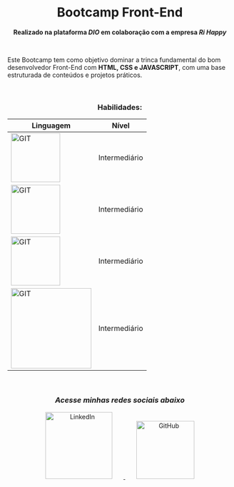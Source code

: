 <h1 align="center"> Bootcamp Front-End </h1>
<p align="center"> <strong>Realizado na plataforma <i>DIO</i> em colaboração com a empresa <i>Ri Happy</i></strong></p>
<BR>
<p>Este Bootcamp tem como objetivo dominar a trinca fundamental do bom desenvolvedor Front-End com <strong>HTML, CSS e JAVASCRIPT</strong>, com uma base estruturada de conteúdos e projetos práticos.</p>

<br>
<div align="center">
<h3>Habilidades:</h3>


| Linguagem | Nível |
| --------- | ----- |
| <img width=110px src="https://img.shields.io/badge/git-fff?style=for-the-badge&logo=GIT" alt="GIT"> | Intermediário |
| <img width=110px src="https://img.shields.io/badge/html-000?style=for-the-badge&logo=html5" alt="GIT"> | Intermediário |
| <img width=110px src="https://img.shields.io/badge/css-blue?style=for-the-badge&logo=css3" alt="GIT"> | Intermediário |
| <img width=180px src="https://img.shields.io/badge/javascript-ffffff?style=for-the-badge&logo=javascript" alt="GIT"> | Intermediário |

</div>

<br>

<div align="center">
    <h3><i>Acesse minhas redes sociais abaixo</i></h3>
    <a href="https://www.linkedin.com/in/pedrodeagostini/" target="_blank">
        <img src="https://img.shields.io/badge/LinkedIn-0077B5?style=for-the-badge&logo=linkedin&logoColor=white" alt="LinkedIn" style="width: 150px; margin: 0 25px;">
    </a>
    <a href="https://github.com/PedroAgostini" target="_blank">
        <img src="https://img.shields.io/badge/GitHub-181717?style=for-the-badge&logo=github&logoColor=white" alt="GitHub" style="width: 130px; margin: 0 25px;">
    </a>
</div>